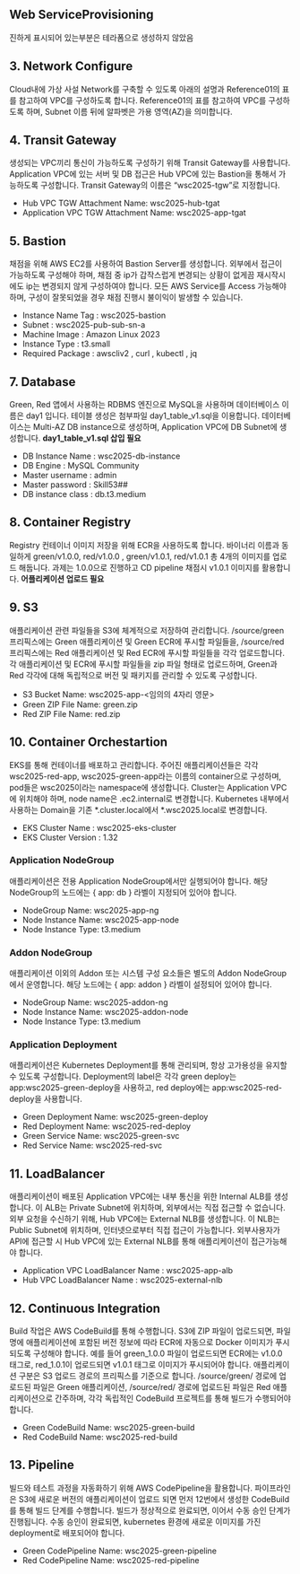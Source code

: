 ## Web ServiceProvisioning
진하게 표시되어 있는부분은 테라폼으로 생성하지 않았음

## 3. Network Configure
Cloud내에 가상 사설 Network를 구축할 수 있도록 아래의 설명과 Reference01의 표를 참고하여 VPC를 구성하도록 합니다. Reference01의 표를 참고하여 VPC를 구성하도록 하며, Subnet 이름 뒤에 알파벳은 가용 영역(AZ)을 의미합니다.

## 4. Transit Gateway
생성되는 VPC끼리 통신이 가능하도록 구성하기 위해 Transit Gateway를 사용합니다. Application VPC에 있는 서버 및 DB 접근은 Hub VPC에 있는 Bastion을 통해서 가능하도록 구성합니다. Transit Gateway의 이름은 “wsc2025-tgw”로 지정합니다.
- Hub VPC TGW Attachment Name: wsc2025-hub-tgat
- Application VPC TGW Attachment Name: wsc2025-app-tgat

## 5. Bastion
채점을 위해 AWS EC2를 사용하여 Bastion Server를 생성합니다. 외부에서 접근이 가능하도록 구성해야 하며, 채점 중 ip가 갑작스럽게 변경되는 상황이 없게끔 재시작시에도 ip는 변경되지 않게 구성하여야 합니다. 모든 AWS Service를 Access 가능해야 하며, 구성이 잘못되었을 경우 채점 진행시 불이익이 발생할 수 있습니다.
- Instance Name Tag : wsc2025-bastion
- Subnet : wsc2025-pub-sub-sn-a
- Machine Image : Amazon Linux 2023
- Instance Type : t3.small
- Required Package : awscliv2 , curl , kubectl , jq

## 7. Database
Green, Red 앱에서 사용하는 RDBMS 엔진으로 MySQL을 사용하며 데이터베이스 이름은 day1 입니다. 테이블 생성은 첨부파일 day1_table_v1.sql을 이용합니다. 데이터베이스는 Multi-AZ DB instance으로 생성하며, Application VPC에 DB Subnet에 생성합니다. **day1_table_v1.sql 삽입 필요**

- DB Instance Name : wsc2025-db-instance
- DB Engine : MySQL Community
- Master username : admin
- Master password : Skill53##
- DB instance class : db.t3.medium 

## 8. Container Registry
Registry 컨테이너 이미지 저장을 위해 ECR을 사용하도록 합니다. 바이너리 이름과 동일하게 green/v1.0.0, red/v1.0.0 , green/v1.0.1, red/v1.0.1 총 4개의 이미지를 업로드 해둡니다. 과제는 1.0.0으로 진행하고 CD pipeline 채점시 v1.0.1 이미지를 활용합니다. **어플리케이션 업로드 필요**

## 9. S3
애플리케이션 관련 파일들을 S3에 체계적으로 저장하여 관리합니다. /source/green 프리픽스에는 Green 애플리케이션 및 Green ECR에 푸시할 파일들을, /source/red 프리픽스에는 Red 애플리케이션 및 Red ECR에 푸시할 파일들을 각각 업로드합니다. 각 애플리케이션 및 ECR에 푸시할 파일들을 zip 파일 형태로 업로드하며, Green과 Red 각각에 대해 독립적으로 버전 및 패키지를 관리할 수 있도록 구성합니다.
- S3 Bucket Name: wsc2025-app-<임의의 4자리 영문>
- Green ZIP File Name: green.zip
- Red ZIP File Name: red.zip

## **10. Container Orchestartion**
EKS를 통해 컨테이너를 배포하고 관리합니다. 주어진 애플리케이션들은 각각 wsc2025-red-app, wsc2025-green-app라는 이름의 container으로 구성하며, pod들은 wsc2025이라는 namespace에 생성합니다. Cluster는 Application VPC에 위치해야 하며, node name은 <instance-id>.ec2.internal로 변경합니다. Kubernetes 내부에서 사용하는 Domain을 기존 *.cluster.local에서 *.wsc2025.local로 변경합니다.
- EKS Cluster Name : wsc2025-eks-cluster
- EKS Cluster Version : 1.32

### Application NodeGroup
애플리케이션은 전용 Application NodeGroup에서만 실행되어야 합니다. 해당 NodeGroup의 노드에는 { app: db } 라벨이 지정되어 있어야 합니다.
- NodeGroup Name: wsc2025-app-ng
- Node Instance Name: wsc2025-app-node
- Node Instance Type: t3.medium

### Addon NodeGroup
애플리케이션 이외의 Addon 또는 시스템 구성 요소들은 별도의 Addon NodeGroup에서 운영합니다. 해당 노드에는 { app: addon } 라벨이 설정되어 있어야 합니다.
- NodeGroup Name: wsc2025-addon-ng
- Node Instance Name: wsc2025-addon-node
- Node Instance Type: t3.medium

### Application Deployment
애플리케이션은 Kubernetes Deployment를 통해 관리되며, 항상 고가용성을 유지할 수 있도록 구성합니다. Deployment의 label은 각각 green deploy는 app:wsc2025-green-deploy을 사용하고, red deploy에는 app:wsc2025-red-deploy을 사용합니다.
- Green Deployment Name: wsc2025-green-deploy
- Red Deployment Name: wsc2025-red-deploy
- Green Service Name: wsc2025-green-svc
- Red Service Name: wsc2025-red-svc

## **11. LoadBalancer**
애플리케이션이 배포된 Application VPC에는 내부 통신을 위한 Internal ALB를 생성합니다. 이 ALB는 Private Subnet에 위치하며, 외부에서는 직접 접근할 수 없습니다. 외부 요청을 수신하기 위해, Hub VPC에는 External NLB를 생성합니다. 이 NLB는 Public Subnet에 위치하며, 인터넷으로부터 직접 접근이 가능합니다.
외부사용자가 API에 접근할 시 Hub VPC에 있는 External NLB를 통해 애플리케이션이 접근가능해야 합니다.
- Application VPC LoadBalancer Name : wsc2025-app-alb
- Hub VPC LoadBalancer Name : wsc2025-external-nlb

## **12. Continuous Integration**
Build 작업은 AWS CodeBuild를 통해 수행합니다. S3에 ZIP 파일이 업로드되면, 파일명에 애플리케이션에 포함된 버전 정보에 따라 ECR에 자동으로 Docker 이미지가 푸시되도록 구성해야 합니다. 예를 들어 green_1.0.0 파일이 업로드되면 ECR에는 v1.0.0 태그로, red_1.0.1이 업로드되면 v1.0.1 태그로 이미지가 푸시되어야 합니다. 애플리케이션 구분은 S3 업로드 경로의 프리픽스를 기준으로 합니다. /source/green/ 경로에 업로드된 파일은 Green 애플리케이션, /source/red/ 경로에 업로드된 파일은 Red 애플리케이션으로 간주하며, 각각 독립적인 CodeBuild 프로젝트를 통해 빌드가 수행되어야 합니다.
- Green CodeBuild Name: wsc2025-green-build
- Red CodeBuild Name: wsc2025-red-build

## **13. Pipeline**
빌드와 테스트 과정을 자동화하기 위해 AWS CodePipeline을 활용합니다. 파이프라인은 S3에 새로운 버전의 애플리케이션이 업로드 되면 먼저 12번에서 생성한 CodeBuild를 통해 빌드 단계를 수행합니다. 빌드가 정상적으로 완료되면, 이어서 수동 승인 단계가 진행됩니다. 수동 승인이 완료되면, kubernetes 환경에 새로운 이미지를 가진 deployment로 배포되어야 합니다.
- Green CodePipeline Name: wsc2025-green-pipeline
- Red CodePipeline Name: wsc2025-red-pipeline